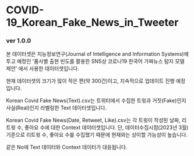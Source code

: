 # COVID-19_Korean_Fake_News_in_Tweeter
### ver 1.0.0

본 데이터셋은 지능정보연구(Journal of Intelligence and Information Systems)에 투고 예정인
'품사별 출현 빈도를 활용한 SNS상 코로나19 한국어 가짜뉴스 탐지 모델 제안' 에서 사용한 데이터셋입니다.

현재 데이터셋의 크기가 많이 작은 편(약 300건)이고, 지속적으로 업데이트 진행 예정입니다.

Korean Covid Fake News(Text).csv는 트위터에서 수집한 트윗과 거짓(Fake)인지 사실(Real)인지 라벨링한 Text 데이터셋입니다.

Korean Covid Fake News(Date, Retweet, Like).csv는 각 트윗이 작성된 날짜, 리트윗 수, 좋아요 수에 대한 Context 데이터셋입니다.
단, 데이터수집시점(2023년 3월) 기준으로 리트윗 수, 좋아요 수를 수집했기 때문에 현재와는 상이할 가능성이 높습니다.


같은 No에 Text 데이터와 Context 데이터가 대응됩니다.
